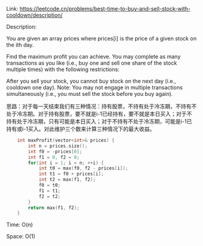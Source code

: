 Link: https://leetcode.cn/problems/best-time-to-buy-and-sell-stock-with-cooldown/description/

Description:

You are given an array prices where prices[i] is the price of a given stock on the ith day.

Find the maximum profit you can achieve. You may complete as many transactions as you like (i.e., buy one and sell one share of the stock multiple times) with the following restrictions:

After you sell your stock, you cannot buy stock on the next day (i.e., cooldown one day).
Note: You may not engage in multiple transactions simultaneously (i.e., you must sell the stock before you buy again).

思路：对于每一天结束我们有三种情况：持有股票，不持有处于冷冻期，不持有不处于冷冻期。对于持有股票，要不就是i-1已经持有，要不就是本日买入；对于不持有处于冷冻期，只有可能是本日买入；对于不持有不处于冷冻期，可能是i-1已持有或i-1买入。对此维护三个数来计算三种情况下的最大收益。

```c++
    int maxProfit(vector<int>& prices) {
        int n = prices.size();
        int f0 = -prices[0];
        int f1 = 0, f2 = 0;
        for(int i = 1; i < n; ++i) {
            int t0 = max(f0, f2 - prices[i]);
            int t1 = f0 + prices[i];
            int t2 = max(f1, f2);
            f0 = t0;
            f1 = t1;
            f2 = t2;
        }
        return max(f1, f2);
    }
```

Time: O(n)

Space: O(1)
